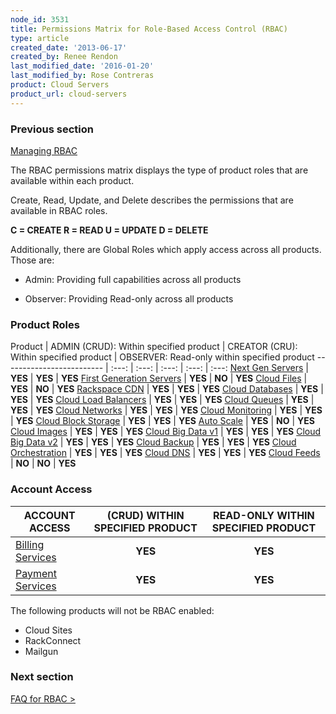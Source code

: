 ```yaml
---
node_id: 3531
title: Permissions Matrix for Role-Based Access Control (RBAC)
type: article
created_date: '2013-06-17'
created_by: Renee Rendon
last_modified_date: '2016-01-20'
last_modified_by: Rose Contreras
product: Cloud Servers
product_url: cloud-servers
---
```


### Previous section

[Managing RBAC](/how-to/managing-role-based-access-control-rbac)

The RBAC permissions matrix displays the type of product roles that are available within each product. 

Create, Read, Update, and Delete describes the permissions that are available in RBAC roles.

**C = CREATE     R = READ     U = UPDATE     D = DELETE**

Additionally, there are Global Roles which apply access across all products. Those are:

- Admin: Providing full capabilities across all products

- Observer: Providing Read-only across all products

### Product Roles

Product | ADMIN (CRUD): Within specified product | CREATOR (CRU): Within specified product | OBSERVER: Read-only within specified product
------------------------- | :---: | :---: | :---: | :---: | :---:
[Next Gen Servers](/how-to/permissions-matrix-for-next-generation-cloud-servers) | **YES** | **YES** | **YES**
[First Generation Servers](/how-to/permissions-matrix-for-first-generation-cloud-servers) | **YES** | **NO** | **YES**
[Cloud Files](/how-to/permissions-matrix-for-cloud-files) | **YES** | **NO** | **YES**
[Rackspace CDN](/how-to/permission-matrix-for-rackspace-cdn) | **YES** | **YES** | **YES**
[Cloud Databases](/how-to/permissions-matrix-for-cloud-databases) | **YES** | **YES** | **YES**
[Cloud Load Balancers](/how-to/permissions-matrix-for-cloud-load-balancers) | **YES** | **YES** | **YES**
[Cloud Queues](/how-to/permissions-matrix-for-cloud-queues) | **YES** | **YES** | **YES**
[Cloud Networks](/how-to/permissions-matrix-for-cloud-networks) | **YES** | **YES** | **YES**
[Cloud Monitoring](/how-to/detailed-permissions-matrix-for-rackspace-monitoring) | **YES** | **YES** | **YES**
[Cloud Block Storage](/how-to/permissions-matrix-for-cloud-block-storage) | **YES** | **YES** | **YES**
[Auto Scale](/how-to/permissions-matrix-for-auto-scale) | **YES** | **NO** | **YES**
[Cloud Images](/how-to/detailed-permissions-matrix-for-cloud-images) | **YES** | **YES** | **YES**
[Cloud Big Data v1](/how-to/detailed-permissions-matrix-for-cloud-big-data) | **YES** | **YES** | **YES**
[Cloud Big Data v2](/how-to/detailed-permissions-matrix-for-cloud-big-data-v2) | **YES** | **YES** | **YES**
[Cloud Backup](/knowledge_center/detailed-permissions-matrix-for-cloud-backup) | **YES** | **YES** | **YES**
[Cloud Orchestration](/how-to/permissions-matrix-for-cloud-orchestration) | **YES** | **YES** | **YES**
[Cloud DNS](/how-to/detailed-permissions-matrix-for-dns) | **YES** | **YES** | **YES**
[Cloud Feeds](/how-to/detailed-permissions-matrix-for-cloud-feeds) | **NO** | **NO** | **YES**

### Account Access

ACCOUNT ACCESS | (CRUD) WITHIN SPECIFIED PRODUCT | READ-ONLY WITHIN SPECIFIED PRODUCT
-------------- | :---: | :---:
[Billing Services](/how-to/detailed-permissions-matrix-for-billing-services) | **YES** | **YES**
[Payment Services](/how-to/detailed-permissions-matrix-for-billing-services) | **YES** | **YES**

The following products will not be RBAC enabled:

- Cloud Sites
- RackConnect
- Mailgun

### Next section

[FAQ for RBAC &gt;](/how-to/faq-role-based-access-control-rbac)
